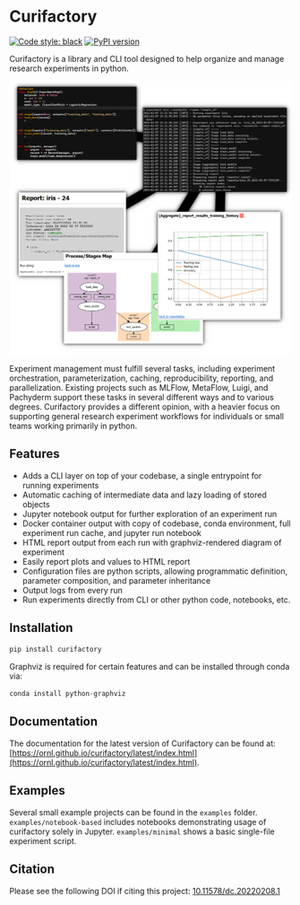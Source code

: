 # Curifactory

[![Code style: black](https://img.shields.io/badge/code%20style-black-000000.svg)](https://github.com/psf/black)
[![PyPI version](https://badge.fury.io/py/curifactory.svg)](https://badge.fury.io/py/curifactory)

Curifactory is a library and CLI tool designed to help organize and manage
research experiments in python.

![screenshot flow](https://raw.githubusercontent.com/ORNL/curifactory/main/sphinx/source/images/diagram.png)

Experiment management must fulfill several tasks, including experiment orchestration,
parameterization, caching, reproducibility, reporting, and parallelization.
Existing projects such as MLFlow, MetaFlow, Luigi, and Pachyderm
support these tasks in several different ways and to various degrees.
Curifactory provides a different opinion, with a heavier focus on supporting general
research experiment workflows for individuals or small teams working primarily
in python.

## Features

* Adds a CLI layer on top of your codebase, a single entrypoint for running experiments
* Automatic caching of intermediate data and lazy loading of stored objects
* Jupyter notebook output for further exploration of an experiment run
* Docker container output with copy of codebase, conda environment, full experiment run cache, and jupyter run notebook
* HTML report output from each run with graphviz-rendered diagram of experiment
* Easily report plots and values to HTML report
* Configuration files are python scripts, allowing programmatic definition, parameter composition, and parameter inheritance
* Output logs from every run
* Run experiments directly from CLI or other python code, notebooks, etc.


## Installation

```python
pip install curifactory
```

Graphviz is required for certain features and can be installed through conda
via:

```python
conda install python-graphviz
```

## Documentation

The documentation for the latest version of Curifactory can be found at:
[https://ornl.github.io/curifactory/latest/index.html](https://ornl.github.io/curifactory/latest/index.html).

## Examples

Several small example projects can be found in the `examples` folder.
`examples/notebook-based` includes notebooks demonstrating usage of curifactory
solely in Jupyter. `examples/minimal` shows a basic single-file experiment
script.


## Citation

Please see the following DOI if citing this project:
[10.11578/dc.20220208.1](https://doi.org/10.11578/dc.20220208.1)
